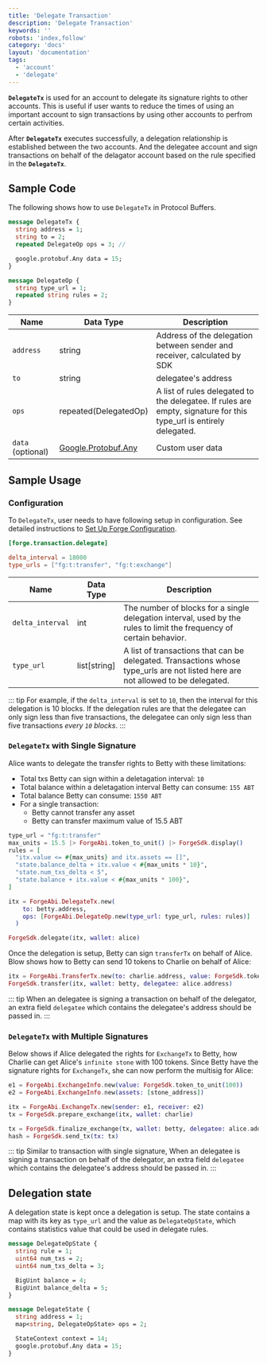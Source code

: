 ```yaml
---
title: 'Delegate Transaction'
description: 'Delegate Transaction'
keywords: ''
robots: 'index,follow'
category: 'docs'
layout: 'documentation'
tags: 
  - 'account'
  - 'delegate'
---
```


**`DelegateTx`** is used for an account to delegate its signature rights to other accounts. This is useful if user wants to reduce the times of using an important account to sign transactions by using other accounts to perfrom certain activities.

After **`DelegateTx`** executes successfully, a delegation relationship is established between the two accounts. And the delegatee account and sign transactions on behalf of the delagator account based on the rule specified in the **`DelegateTx`**.

## Sample Code

The following shows how to use `DelegateTx` in Protocol Buffers.

```protobuf
message DelegateTx {
  string address = 1;
  string to = 2;
  repeated DelegateOp ops = 3; // 

  google.protobuf.Any data = 15;
}

message DelegateOp {
  string type_url = 1;
  repeated string rules = 2;
}
```

| Name | Data Type | Description |
| - | - | - |
| `address` | string | Address of the delegation between sender and receiver, calculated by SDK|
| `to`| string | delegatee's address|
| `ops`| repeated(DelegatedOp) |A list of rules delegated to the delegatee. If rules are empty, signature for this type_url is entirely delegated.
| `data` (optional)| [Google.Protobuf.Any](https://developers.google.com/protocol-buffers/docs/proto3#any) | Custom user data |

## Sample Usage

### Configuration

To `DelegateTx`, user needs to have following setup in configuration. See detailed instructions to [Set Up Forge Configuration](../../../instruction/configuration).

```toml
[forge.transaction.delegate]

delta_interval = 18000
type_urls = ["fg:t:transfer", "fg:t:exchange"]
```

| Name | Data Type | Description |
| - | - | - |
| `delta_interval` | int | The number of blocks for a single delegation interval, used by the rules to limit the frequency of certain behavior. |
| `type_url`| list[string] | A list of transactions that can be delegated. Transactions whose type_urls are not listed here are not allowed to be delegated.|

::: tip
For example, if the `delta_interval` is set to `10`, then the interval for this delegation is 10 blocks. If the delegation rules are that the delegatee can only sign less than five transactions, the delegatee can only sign less than five transactions *every `10` blocks*.
:::

### `DelegateTx` with Single Signature

Alice wants to delegate the transfer rights to Betty with these limitations:

- Total txs Betty can sign within a deletagation interval: `10`
- Total balance within a deletagation interval Betty can consume: `155 ABT`
- Total balance Betty can consume: `1550 ABT`
- For a single transaction:
  - Betty cannot transfer any asset
  - Betty can transfer maximum value of 15.5 ABT

```elixir
type_url = "fg:t:transfer"
max_units = 15.5 |> ForgeAbi.token_to_unit() |> ForgeSdk.display()
rules = [
  "itx.value <= #{max_units} and itx.assets == []",
  "state.balance_delta + itx.value < #{max_units * 10}",
  "state.num_txs_delta < 5",
  "state.balance + itx.value < #{max_units * 100}",
]

itx = ForgeAbi.DelegateTx.new(
    to: betty.address,
    ops: [ForgeAbi.DelegateOp.new(type_url: type_url, rules: rules)]
  )

ForgeSdk.delegate(itx, wallet: alice)
```

Once the delegation is setup, Betty can sign `transferTx` on behalf of Alice. Blow shows how to Betty can send 10 tokens to Charlie on behalf of Alice:

```elixir
itx = ForgeAbi.TransferTx.new(to: charlie.address, value: ForgeSdk.token_to_unit(10))
ForgeSdk.transfer(itx, wallet: betty, delegatee: alice.address)
```

::: tip
When an delegatee is signing a transaction on behalf of the delegator, an extra field `delegatee` which contains the delegatee's address should be passed in.
:::

### `DelegateTx` with Multiple Signatures

Below shows if Alice delegated the rights for `ExchangeTx` to Betty, how Charlie can get Alice's `infinite stone` with 100 tokens. Since Betty have the signature rights for `ExchangeTx`, she can now perform the multisig for Alice:

```elixir
e1 = ForgeAbi.ExchangeInfo.new(value: ForgeSdk.token_to_unit(100))
e2 = ForgeAbi.ExchangeInfo.new(assets: [stone_address])

itx = ForgeAbi.ExchangeTx.new(sender: e1, receiver: e2)
tx = ForgeSdk.prepare_exchange(itx, wallet: charlie)

tx = ForgeSdk.finalize_exchange(tx, wallet: betty, delegatee: alice.address)
hash = ForgeSdk.send_tx(tx: tx)
```

::: tip
Similar to transaction with single signature, When an delegatee is signing a transaction on behalf of the delegator, an extra field `delegatee` which contains the delegatee's address should be passed in.
:::

## Delegation state

A delegation state is kept once a delegation is setup. The state contains a map with its key as `type_url` and the value as `DelegateOpState`, which contains statistics value that could be used in delegate rules.

```protobuf
message DelegateOpState {
  string rule = 1;
  uint64 num_txs = 2;
  uint64 num_txs_delta = 3;

  BigUint balance = 4;
  BigUint balance_delta = 5;
}

message DelegateState {
  string address = 1;
  map<string, DelegateOpState> ops = 2;

  StateContext context = 14;
  google.protobuf.Any data = 15;
}
```

